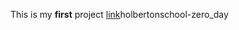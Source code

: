 This is my **first** project [link](https://www.holbertonschool.com "Title")holbertonschool-zero_day
